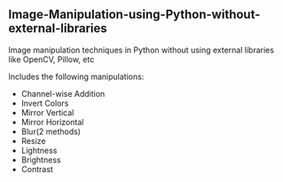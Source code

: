 Image-Manipulation-using-Python-without-external-libraries
---
Image manipulation techniques in Python without using external libraries like OpenCV, Pillow, etc

Includes the following manipulations:

- Channel-wise Addition
- Invert Colors
- Mirror Vertical
- Mirror Horizontal
- Blur(2 methods)
- Resize
- Lightness
- Brightness
- Contrast

<!-- Updated README links and corrected typos -->
<!-- Updated README links and corrected typos -->

